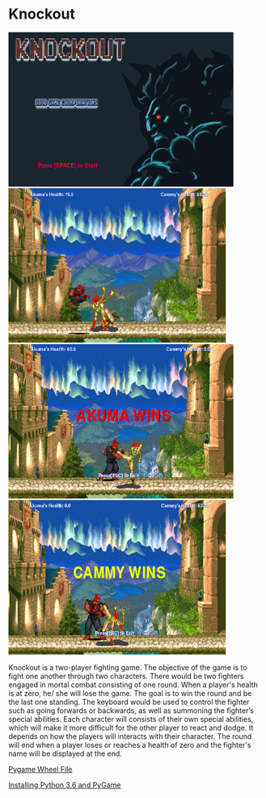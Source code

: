 # Knockout

<img src = "https://github.com/jli1598/Knockout/blob/master/objectives/start%20screen.PNG" width = "445" height = "305">         <img src = "https://github.com/jli1598/Knockout/blob/master/objectives/fight%20screen%203.PNG" width = "430" height = "305" >
<img src = "https://github.com/jli1598/Knockout/blob/master/objectives/akuma%20wins%20screen.PNG" width = "445" height = "305">     <img src = "https://github.com/jli1598/Knockout/blob/master/objectives/cammy%20wins%20screen.PNG" width = "430" height = "305">

<p> Knockout is a two-player fighting game. The objective of the game is to fight one another through two characters. There would be two fighters engaged in mortal combat consisting of one round. When a player's health is at zero, he/ she will lose the game. The goal is to win the round and be the last one standing. The keyboard would be used to control the fighter such as going forwards or backwards, as well as summoning the fighter’s special abilities. Each character will consists of their own special abilities, which will make it more difficult for the other player to react and dodge. It depends on how the players will interacts with their character. The round will end when a player loses or reaches a health of zero and the fighter's name will be displayed at the end.</p>

<a href = "http://www.lfd.uci.edu/~gohlke/pythonlibs/#pygame">Pygame Wheel File</a>         

<a href = "https://www.youtube.com/watch?v=_GikMdhAhv0&feature=youtu.be">Installing Python 3.6 and PyGame</a>
